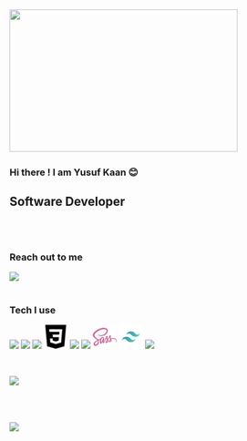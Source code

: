 <img src="https://media.giphy.com/media/qgQUggAC3Pfv687qPC/giphy.gif" width="400" height="250" frameBorder="0" class="giphy-embed" allowFullScreen>

### Hi there ! I am Yusuf Kaan :blush:
## Software Developer

<br></br>

### Reach out to me

[<img  width="42" src="https://unpkg.com/simple-icons@v7/icons/linkedin.svg" align="left" />][linkedin]



<br></br>

### Tech I use

<img src="https://avatars.githubusercontent.com/u/1446536?s=200&v=4" width="42" ></img>
<img src="https://raw.githubusercontent.com/simple-icons/simple-icons/521c96fd04b0ea93034db8715eda5a4de27a58bb/icons/javascript.svg" width="42" ></img>
<img src="https://raw.githubusercontent.com/simple-icons/simple-icons/521c96fd04b0ea93034db8715eda5a4de27a58bb/icons/html5.svg" width="42" ></img>
<img src="https://raw.githubusercontent.com/simple-icons/simple-icons/521c96fd04b0ea93034db8715eda5a4de27a58bb/icons/css3.svg" width="42" ></img>
<img src="https://raw.githubusercontent.com/simple-icons/simple-icons/521c96fd04b0ea93034db8715eda5a4de27a58bb/icons/react.svg" width="42" ></img>
<img src="https://raw.githubusercontent.com/simple-icons/simple-icons/521c96fd04b0ea93034db8715eda5a4de27a58bb/icons/bootstrap.svg" width="42" ></img>
<img src="https://raw.githubusercontent.com/github/explore/80688e429a7d4ef2fca1e82350fe8e3517d3494d/topics/sass/sass.png" width="42" ></img>
<img src="https://raw.githubusercontent.com/github/explore/882462b8ecc337fd9c9b2572bc463a1cbc88fb6a/topics/tailwind/tailwind.png" width="42" ></img>
<img src="https://avatars.githubusercontent.com/u/16929016?s=200&v=4" width="42" ></img>


<br>


<img src="https://github-readme-stats.vercel.app/api?username=yusufkaan345&theme=synthwave"></img>

<br></br>

<img src="https://github-readme-stats.vercel.app/api/top-langs/?username=yusufkaan345&layout=compact"></img>


[linkedin]:https://www.linkedin.com/in/yusufkaandemirbas20/
